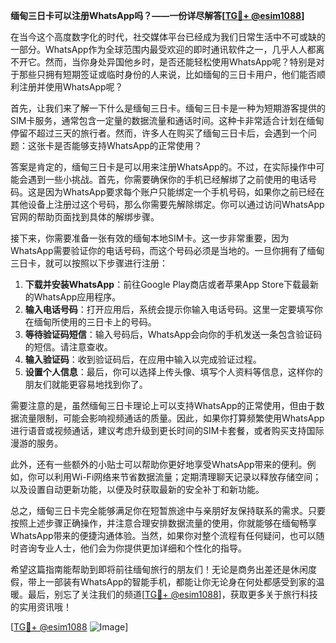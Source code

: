 **缅甸三日卡可以注册WhatsApp吗？——一份详尽解答[[TG💪+ @esim1088](https://t.me/s/esim1088)]**

在当今这个高度数字化的时代，社交媒体平台已经成为我们日常生活中不可或缺的一部分。WhatsApp作为全球范围内最受欢迎的即时通讯软件之一，几乎人人都离不开它。然而，当你身处异国他乡时，是否还能轻松使用WhatsApp呢？特别是对于那些只拥有短期签证或临时身份的人来说，比如缅甸的三日卡用户，他们能否顺利注册并使用WhatsApp呢？

首先，让我们来了解一下什么是缅甸三日卡。缅甸三日卡是一种为短期游客提供的SIM卡服务，通常包含一定量的数据流量和通话时间。这种卡非常适合计划在缅甸停留不超过三天的旅行者。然而，许多人在购买了缅甸三日卡后，会遇到一个问题：这张卡是否能够支持WhatsApp的正常使用？

答案是肯定的，缅甸三日卡是可以用来注册WhatsApp的。不过，在实际操作中可能会遇到一些小挑战。首先，你需要确保你的手机已经解绑了之前使用的电话号码。这是因为WhatsApp要求每个账户只能绑定一个手机号码，如果你之前已经在其他设备上注册过这个号码，那么你需要先解除绑定。你可以通过访问WhatsApp官网的帮助页面找到具体的解绑步骤。

接下来，你需要准备一张有效的缅甸本地SIM卡。这一步非常重要，因为WhatsApp需要验证你的电话号码，而这个号码必须是当地的。一旦你拥有了缅甸三日卡，就可以按照以下步骤进行注册：

1. **下载并安装WhatsApp**：前往Google Play商店或者苹果App Store下载最新的WhatsApp应用程序。
2. **输入电话号码**：打开应用后，系统会提示你输入电话号码。这里一定要填写你在缅甸所使用的三日卡上的号码。
3. **等待验证码短信**：输入号码后，WhatsApp会向你的手机发送一条包含验证码的短信。请注意查收。
4. **输入验证码**：收到验证码后，在应用中输入以完成验证过程。
5. **设置个人信息**：最后，你可以选择上传头像、填写个人资料等信息，这样你的朋友们就能更容易地找到你了。

需要注意的是，虽然缅甸三日卡理论上可以支持WhatsApp的正常使用，但由于数据流量限制，可能会影响视频通话的质量。因此，如果你打算频繁使用WhatsApp进行语音或视频通话，建议考虑升级到更长时间的SIM卡套餐，或者购买支持国际漫游的服务。

此外，还有一些额外的小贴士可以帮助你更好地享受WhatsApp带来的便利。例如，你可以利用Wi-Fi网络来节省数据流量；定期清理聊天记录以释放存储空间；以及设置自动更新功能，以便及时获取最新的安全补丁和新功能。

总之，缅甸三日卡完全能够满足你在短暂旅途中与亲朋好友保持联系的需求。只要按照上述步骤正确操作，并注意合理安排数据流量的使用，你就能够在缅甸畅享WhatsApp带来的便捷沟通体验。当然，如果你对整个流程有任何疑问，也可以随时咨询专业人士，他们会为你提供更加详细和个性化的指导。

希望这篇指南能帮助到即将前往缅甸旅行的朋友们！无论是商务出差还是休闲度假，带上一部装有WhatsApp的智能手机，都能让你无论身在何处都感受到家的温暖。最后，别忘了关注我们的频道[[TG💪+ @esim1088](https://t.me/s/esim1088)]，获取更多关于旅行科技的实用资讯哦！

[[TG💪+ @esim1088](https://t.me/s/esim1088) ![Image](https://i.postimg.cc/4NQfJmqS/Snipaste-2025-05-13-00-14-12.png)]